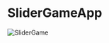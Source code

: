 # SliderGameApp
![SliderGame](https://user-images.githubusercontent.com/101707272/230880112-a6b1cfff-334c-4f33-9c29-eab529a8384c.png)

